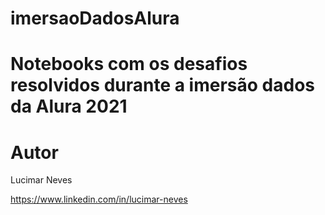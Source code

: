 # imersaoDadosAlura

# Notebooks com os desafios resolvidos durante a imersão dados da Alura 2021


# Autor

Lucimar Neves

https://www.linkedin.com/in/lucimar-neves

